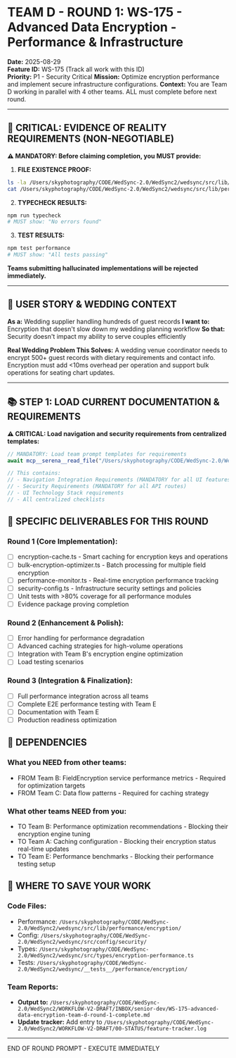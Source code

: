 # TEAM D - ROUND 1: WS-175 - Advanced Data Encryption - Performance & Infrastructure

**Date:** 2025-08-29  
**Feature ID:** WS-175 (Track all work with this ID)  
**Priority:** P1 - Security Critical
**Mission:** Optimize encryption performance and implement secure infrastructure configurations.
**Context:** You are Team D working in parallel with 4 other teams. ALL must complete before next round.

---

## 🚨 CRITICAL: EVIDENCE OF REALITY REQUIREMENTS (NON-NEGOTIABLE)

**⚠️ MANDATORY: Before claiming completion, you MUST provide:**

1. **FILE EXISTENCE PROOF:**
```bash
ls -la /Users/skyphotography/CODE/WedSync-2.0/WedSync2/wedsync/src/lib/performance/encryption/
cat /Users/skyphotography/CODE/WedSync-2.0/WedSync2/wedsync/src/lib/performance/encryption/encryption-cache.ts | head -20
```

2. **TYPECHECK RESULTS:**
```bash
npm run typecheck
# MUST show: "No errors found"
```

3. **TEST RESULTS:**
```bash
npm test performance
# MUST show: "All tests passing"
```

**Teams submitting hallucinated implementations will be rejected immediately.**

---

## 🎯 USER STORY & WEDDING CONTEXT

**As a:** Wedding supplier handling hundreds of guest records
**I want to:** Encryption that doesn't slow down my wedding planning workflow
**So that:** Security doesn't impact my ability to serve couples efficiently

**Real Wedding Problem This Solves:**
A wedding venue coordinator needs to encrypt 500+ guest records with dietary requirements and contact info. Encryption must add <10ms overhead per operation and support bulk operations for seating chart updates.

---

## 📚 STEP 1: LOAD CURRENT DOCUMENTATION & REQUIREMENTS

**⚠️ CRITICAL: Load navigation and security requirements from centralized templates:**

```typescript
// MANDATORY: Load team prompt templates for requirements
await mcp__serena__read_file("/Users/skyphotography/CODE/WedSync-2.0/WedSync2/WORKFLOW-V2-DRAFT/03-DEV-MANAGER/TEAM-PROMPT-TEMPLATES.md");

// This contains:
// - Navigation Integration Requirements (MANDATORY for all UI features)
// - Security Requirements (MANDATORY for all API routes)  
// - UI Technology Stack requirements
// - All centralized checklists
```

## 🎯 SPECIFIC DELIVERABLES FOR THIS ROUND

### Round 1 (Core Implementation):
- [ ] encryption-cache.ts - Smart caching for encryption keys and operations
- [ ] bulk-encryption-optimizer.ts - Batch processing for multiple field encryption
- [ ] performance-monitor.ts - Real-time encryption performance tracking
- [ ] security-config.ts - Infrastructure security settings and policies
- [ ] Unit tests with >80% coverage for all performance modules
- [ ] Evidence package proving completion

### Round 2 (Enhancement & Polish):
- [ ] Error handling for performance degradation
- [ ] Advanced caching strategies for high-volume operations
- [ ] Integration with Team B's encryption engine optimization
- [ ] Load testing scenarios

### Round 3 (Integration & Finalization):
- [ ] Full performance integration across all teams
- [ ] Complete E2E performance testing with Team E
- [ ] Documentation with Team E
- [ ] Production readiness optimization

## 🔗 DEPENDENCIES

### What you NEED from other teams:
- FROM Team B: FieldEncryption service performance metrics - Required for optimization targets
- FROM Team C: Data flow patterns - Required for caching strategy

### What other teams NEED from you:
- TO Team B: Performance optimization recommendations - Blocking their encryption engine tuning
- TO Team A: Caching configuration - Blocking their encryption status real-time updates
- TO Team E: Performance benchmarks - Blocking their performance testing setup

## 💾 WHERE TO SAVE YOUR WORK

### Code Files:
- Performance: `/Users/skyphotography/CODE/WedSync-2.0/WedSync2/wedsync/src/lib/performance/encryption/`
- Config: `/Users/skyphotography/CODE/WedSync-2.0/WedSync2/wedsync/src/config/security/`
- Types: `/Users/skyphotography/CODE/WedSync-2.0/WedSync2/wedsync/src/types/encryption-performance.ts`
- Tests: `/Users/skyphotography/CODE/WedSync-2.0/WedSync2/wedsync/__tests__/performance/encryption/`

### Team Reports:
- **Output to:** `/Users/skyphotography/CODE/WedSync-2.0/WedSync2/WORKFLOW-V2-DRAFT/INBOX/senior-dev/WS-175-advanced-data-encryption-team-d-round-1-complete.md`
- **Update tracker:** Add entry to `/Users/skyphotography/CODE/WedSync-2.0/WedSync2/WORKFLOW-V2-DRAFT/00-STATUS/feature-tracker.log`

---

END OF ROUND PROMPT - EXECUTE IMMEDIATELY